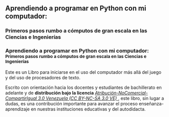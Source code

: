 ## Aprendiendo a programar en Python con mi computador: 
### Primeros pasos rumbo a cómputos de gran escala en las Ciencias e Ingenierías
<h3> Aprendiendo a programar en Python con mi computador: <sub> Primeros pasos rumbo a cómputos de gran escala en las Ciencias e Ingenierías</sub></h2>

Este es un Libro para iniciarse en el uso del computador 
más allá del juego y del uso de procesadores de texto.

Escrito con orientación hacia los docentes y estudiantes de 
bachillerato en adelante y de **distribución bajo la licencia** 
     <a href="http://creativecommons.org/licenses/by-nc-sa/3.0/ve/" target="_blank">
             <em>Atribución-NoComercial-CompartirIgual 3.0 Venezuela (CC BY-NC-SA 3.0 VE)</em> 
    </a>, este libro, sin lugar a dudas, es una contribución
importante para avanzar el proceso enseñanza-aprendizaje en nuestras
instituciones educativas y del autodidacta.


